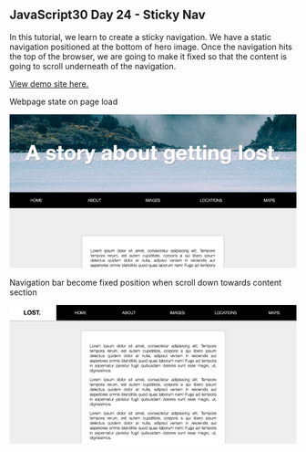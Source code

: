 ## JavaScript30 Day 24 - Sticky Nav

In this tutorial, we learn to create a sticky navigation. We have a static navigation positioned at the bottom of hero image. Once the navigation hits the top of the browser, we are going to make it fixed so that the content is going to scroll underneath of the navigation.

[View demo site here.](https://webdevtuts.github.io/javascript30_24/)

Webpage state on page load

![Initial state](screenshot01.png)

Navigation bar become fixed position when scroll down towards content section

![Fixed position](screenshot02.png)
